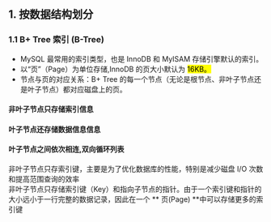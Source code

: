 ## 1. 按数据结构划分
### 1.1 B+ Tree 索引 (B-Tree)
- MySQL 最常用的索引类型，也是 InnoDB 和 MyISAM 存储引擎默认的索引。<br>
- 以“页”（Page）为单位存储,InnoDB 的页大小默认为 <mark>16KB。</mark><br>
- 节点与页的对应关系：B+ Tree 的每一个节点（无论是根节点、非叶子节点还是叶子节点）都对应磁盘上的页。
#### 非叶子节点只存储索引信息
#### 叶子节点还存储数据信息信息
#### 叶子节点之间依次相连,双向循环列表
非叶子节点只存索引键，主要是为了优化数据库的性能，特别是减少磁盘 I/O 次数和提高范围查询的效率<br>
非叶子节点只存储索引键（Key）和指向子节点的指针。由于一个索引键和指针的大小远小于一行完整的数据记录，因此在一个 ** 页(Page) **中可以存储更多的索引键
